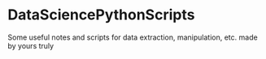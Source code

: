 # DataSciencePythonScripts
Some useful notes and scripts for data extraction, manipulation, etc. made by yours truly
